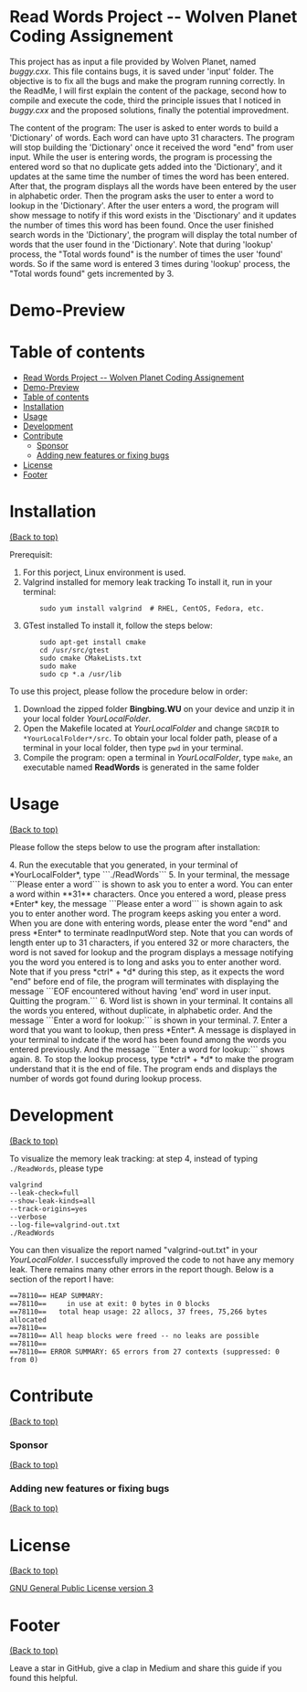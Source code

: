 <!-- Add banner here -->

# Read Words Project -- Wolven Planet Coding Assignement

This project has as input a file provided by Wolven Planet, named *buggy.cxx*. This file contains bugs, it is saved under 'input' folder. The objective is to fix all the bugs and make the program running correctly. In the ReadMe, I will first explain the content of the package, second how to compile and execute the code, third the principle issues that I noticed in *buggy.cxx* and the proposed solutions, finally the potential improvedment. 

The content of the program: 
The user is asked to enter words to build a 'Dictionary' of words. Each word can have upto 31 characters. The program will stop building the 'Dictionary' once it received the word "end" from user input. While the user is entering words, the program is processing the entered word so that no duplicate gets added into the 'Dictionary', and it updates at the same time the number of times the word has been entered. After that, the program displays all the words have been entered by the user in alphabetic order. Then the program asks the user to enter a word to lookup in the 'Dictionary'. After the user enters a word, the program will show message to notify if this word exists in the 'Disctionary' and it updates the number of times this word has been found. Once the user finished search words in the 'Dictionary', the program will display the total number of words that the user found in the 'Dictionary'. Note that during 'lookup' process, the "Total words found" is the number of times the user 'found' words. So if the same word is entered 3 times during 'lookup' process, the "Total words found" gets incremented by 3.  

# Demo-Preview

<!-- Add a demo for your project -->

<!-- After you have written about your project, it is a good idea to have a demo/preview(**video/gif/screenshots** are good options) of your project so that people can know what to expect in your project. You could also add the demo in the previous section with the product description.

Here is a random GIF as a placeholder.

![Random GIF](https://media.giphy.com/media/ZVik7pBtu9dNS/giphy.gif) -->

# Table of contents

- [Read Words Project -- Wolven Planet Coding Assignement](#read-words-project----wolven-planet-coding-assignement)
- [Demo-Preview](#demo-preview)
- [Table of contents](#table-of-contents)
- [Installation](#installation)
- [Usage](#usage)
- [Development](#development)
- [Contribute](#contribute)
    - [Sponsor](#sponsor)
    - [Adding new features or fixing bugs](#adding-new-features-or-fixing-bugs)
- [License](#license)
- [Footer](#footer)

# Installation
[(Back to top)](#table-of-contents)

Prerequisit:
1. For this porject, Linux environment is used.
2. Valgrind installed for memory leak tracking
    To install it, run in your terminal:
    ``` sudo apt install valgrind  # Ubuntu, Debian, etc.
        sudo yum install valgrind  # RHEL, CentOS, Fedora, etc.
    ```
3. GTest installed
    To install it, follow the steps below: 
    ``` sudo apt-get install libgtest-dev
        sudo apt-get install cmake
        cd /usr/src/gtest
        sudo cmake CMakeLists.txt
        sudo make
        sudo cp *.a /usr/lib
    ```


To use this project, please follow the procedure below in order:
1. Download the zipped folder **Bingbing.WU** on your device and unzip it in your local folder *YourLocalFolder*.
2. Open the Makefile located at *YourLocalFolder* and change ```SRCDIR``` to ```*YourLocalFolder*/src```. 
  To obtain your local folder path, please of a terminal in your local folder, then type ```pwd``` in your terminal.
3. Compile the program: open a terminal in *YourLocalFolder*, type ```make```, an executable named **ReadWords** is generated in the same folder

# Usage
[(Back to top)](#table-of-contents)

Please follow the steps below to use the program after installation:
<p>
4. Run the executable that you generated, in your terminal of *YourLocalFolder*,  type ```./ReadWords```
5. In your terminal, the message ```Please enter a word``` is shown to ask you to enter a word. You can enter a word within **31** characters.
  Once you entered a word, please press *Enter* key, the message ```Please enter a word``` is shown again to ask you to enter another word. 
  The program keeps asking you enter a word. When you are done with entering words, please enter the word "end" and press *Enter* to terminate readInputWord step.
    Note that you can words of length enter up to 31 characters, if you entered 32 or more characters, the word is not saved for lookup and the program displays a message notifying you the word you entered is to long and asks you to enter another word.
    Note that if you press *ctrl* + *d* during this step, as it expects the word "end" before end of file, the program will terminates with displaying the message ```EOF encountered without having 'end' word in user input. Quitting the program.```
6. Word list is shown in your terminal. It contains all the words you entered, without duplicate, in alphabetic order. And the message ```Enter a word for lookup:``` is shown in your terminal. 
7. Enter a word that you want to lookup, then press *Enter*. A message is displayed in your terminal to indcate if the word has been found among the words you entered previously. And the message ```Enter a word for lookup:``` shows again.
8. To stop the lookup process, type *ctrl* + *d* to make the program understand that it is the end of file. The program ends and displays the number of words got found during lookup process.
</p>

# Development
[(Back to top)](#table-of-contents)

To visualize the memory leak tracking: 
at step 4, instead of typing ```./ReadWords```, please type 
```
valgrind 
--leak-check=full          
--show-leak-kinds=all          
--track-origins=yes          
--verbose          
--log-file=valgrind-out.txt          
./ReadWords
```
You can then visualize the report named "valgrind-out.txt" in your *YourLocalFolder*. I successfully improved the code to not have any memory leak. There remains many other errors in the report though. 
Below is a section of the report I have:
```
==78110== HEAP SUMMARY:
==78110==     in use at exit: 0 bytes in 0 blocks
==78110==   total heap usage: 22 allocs, 37 frees, 75,266 bytes allocated
==78110== 
==78110== All heap blocks were freed -- no leaks are possible
==78110== 
==78110== ERROR SUMMARY: 65 errors from 27 contexts (suppressed: 0 from 0)
```
<!-- This is the place where you give instructions to developers on how to modify the code.

You could give **instructions in depth** of **how the code works** and how everything is put together.

You could also give specific instructions to how they can setup their development environment.

Ideally, you should keep the README simple. If you need to add more complex explanations, use a wiki. Check out [this wiki](https://github.com/navendu-pottekkat/nsfw-filter/wiki) for inspiration. -->

# Contribute
[(Back to top)](#table-of-contents)

<!-- This is where you can let people know how they can **contribute** to your project. Some of the ways are given below.

Also this shows how you can add subsections within a section. -->

### Sponsor
[(Back to top)](#table-of-contents)

<!-- Your project is gaining traction and it is being used by thousands of people(***with this README there will be even more***). Now it would be a good time to look for people or organisations to sponsor your project. This could be because you are not generating any revenue from your project and you require money for keeping the project alive.

You could add how people can sponsor your project in this section. Add your patreon or GitHub sponsor link here for easy access.

A good idea is to also display the sponsors with their organisation logos or badges to show them your love!(*Someday I will get a sponsor and I can show my love*) -->

### Adding new features or fixing bugs
[(Back to top)](#table-of-contents)

<!-- This is to give people an idea how they can raise issues or feature requests in your projects. 

You could also give guidelines for submitting and issue or a pull request to your project.

Personally and by standard, you should use a [issue template](https://github.com/navendu-pottekkat/nsfw-filter/blob/master/ISSUE_TEMPLATE.md) and a [pull request template](https://github.com/navendu-pottekkat/nsfw-filter/blob/master/PULL_REQ_TEMPLATE.md)(click for examples) so that when a user opens a new issue they could easily format it as per your project guidelines.

You could also add contact details for people to get in touch with you regarding your project. -->

# License
[(Back to top)](#table-of-contents)

<!-- Adding the license to README is a good practice so that people can easily refer to it.

Make sure you have added a LICENSE file in your project folder. **Shortcut:** Click add new file in your root of your repo in GitHub > Set file name to LICENSE > GitHub shows LICENSE templates > Choose the one that best suits your project!

I personally add the name of the license and provide a link to it like below. -->

[GNU General Public License version 3](https://opensource.org/licenses/GPL-3.0)

# Footer
[(Back to top)](#table-of-contents)

<!-- Let's also add a footer because I love footers and also you **can** use this to convey important info.

Let's make it an image because by now you have realised that multimedia in images == cool(*please notice the subtle programming joke). -->

Leave a star in GitHub, give a clap in Medium and share this guide if you found this helpful.

<!-- Add the footer here -->

<!-- ![Footer](https://github.com/navendu-pottekkat/awesome-readme/blob/master/fooooooter.png) -->